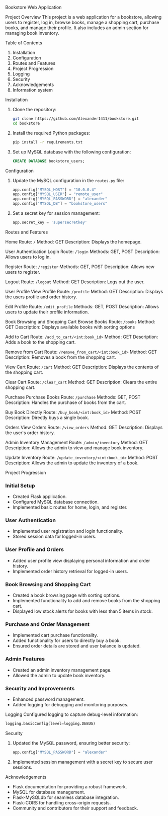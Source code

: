 Bookstore Web Application

Project Overview
This project is a web application for a bookstore, allowing users to register, log in, browse books, manage a shopping cart, purchase books, and manage their profile. It also includes an admin section for managing book inventory.

Table of Contents
1. Installation
2. Configuration
3. Routes and Features
4. Project Progression
5. Logging
6. Security
7. Acknowledgements
8. Information system

Installation
1. Clone the repository:
   ```sh
   git clone https://github.com/Alexander1411/bookstore.git
   cd bookstore
   ```
2. Install the required Python packages:
   ```sh
   pip install -r requirements.txt
   ```
3. Set up MySQL database with the following configuration:
   ```sql
   CREATE DATABASE bookstore_users;
   ```
Configuration
1. Update the MySQL configuration in the `routes.py` file:
   ```python
   app.config["MYSQL_HOST"] = "10.0.0.4"
   app.config["MYSQL_USER"] = "remote_user"
   app.config["MYSQL_PASSWORD"] = "alexander"
   app.config["MYSQL_DB"] = "bookstore_users"
   ```
2. Set a secret key for session management:
   ```python
   app.secret_key = 'supersecretkey'
   ```
Routes and Features

Home
Route: `/`
Method: GET
Description: Displays the homepage.

User Authentication
Login
Route: `/login`
Methods: GET, POST
Description: Allows users to log in.

Register
Route: `/register`
Methods: GET, POST
Description: Allows new users to register.

Logout
Route: `/logout`
Method: GET
Description: Logs out the user.

User Profile
View Profile
Route: `/profile`
Method: GET
Description: Displays the users profile and order history.

Edit Profile
Route: `/edit_profile`
Methods: GET, POST
Description: Allows users to update their profile information.

Book Browsing and Shopping Cart
Browse Books
Route: `/books`
Method: GET
Description: Displays available books with sorting options

Add to Cart
Route: `/add_to_cart/<int:book_id>`
Method: GET
Description: Adds a book to the shopping cart.

Remove from Cart
Route: `/remove_from_cart/<int:book_id>`
Method: GET
Description: Removes a book from the shopping cart.

View Cart
Route: `/cart`
Method: GET
Description: Displays the contents of the shopping cart.

Clear Cart
Route: `/clear_cart`
Method: GET
Description: Clears the entire shopping cart.

Purchase
Purchase Books
Route: `/purchase`
Methods: GET, POST
Description: Handles the purchase of books from the cart.

Buy Book Directly
Route: `/buy_book/<int:book_id>`
Method: POST
Description: Directly buys a single book.

Orders
View Orders
Route: `/view_orders`
Method: GET
Description: Displays the user's order history.

Admin
Inventory Management
Route: `/admin/inventory`
Method: GET
Description: Allows the admin to view and manage book inventory.

Update Inventory
Route: `/update_inventory/<int:book_id>`
Method: POST
Description: Allows the admin to update the inventory of a book.

Project Progression
### Initial Setup
- Created Flask application.
- Configured MySQL database connection.
- Implemented basic routes for home, login, and register.

### User Authentication
- Implemented user registration and login functionality.
- Stored session data for logged-in users.

### User Profile and Orders
- Added user profile view displaying personal information and order history.
- Implemented order history retrieval for logged-in users.

### Book Browsing and Shopping Cart
- Created a book browsing page with sorting options.
- Implemented functionality to add and remove books from the shopping cart.
- Displayed low stock alerts for books with less than 5 items in stock.

### Purchase and Order Management
- Implemented cart purchase functionality.
- Added functionality for users to directly buy a book.
- Ensured order details are stored and user balance is updated.

### Admin Features
- Created an admin inventory management page.
- Allowed the admin to update book inventory.

### Security and Improvements
- Enhanced password management.
- Added logging for debugging and monitoring purposes.

Logging
Configured logging to capture debug-level information:
```python
logging.basicConfig(level=logging.DEBUG)
```
Security
1. Updated the MySQL password, ensuring better security:
   ```python
   app.config["MYSQL_PASSWORD"] = "alexander"
   ```
2. Implemented session management with a secret key to secure user sessions.

Acknowledgements
- Flask documentation for providing a robust framework.
- MySQL for database management.
- Flask-MySQLdb for seamless database integration.
- Flask-CORS for handling cross-origin requests.
- Community and contributors for their support and feedback.
